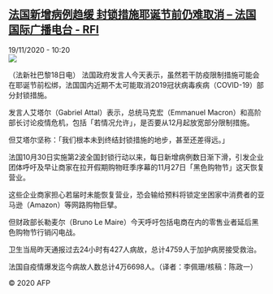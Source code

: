 <!--1605779676000-->
[法国新增病例趋缓 封锁措施耶诞节前仍难取消 – 法国国际广播电台 - RFI](http://www.rfi.fr//cn/contenu/20201119-%E6%B3%95%E5%9B%BD%E6%96%B0%E5%A2%9E%E7%97%85%E4%BE%8B%E8%B6%8B%E7%BC%93-%E5%B0%81%E9%94%81%E6%8E%AA%E6%96%BD%E8%80%B6%E8%AF%9E%E8%8A%82%E5%89%8D%E4%BB%8D%E9%9A%BE%E5%8F%96%E6%B6%88)
------

<div>19/11/2020 - 10:20</div><img src="https://s.rfi.fr/media/display/6354b260-2a4b-11eb-9d9e-005056bf87d6/w:310/p:16x9/int0009b.201119172004.jpg"><div class="t-content__body u-clearfix"><p>（法新社巴黎18日电）    法国政府发言人今天表示，虽然若干防疫限制措施可能会在耶诞节前松绑，法国国内近期不太可能取消2019冠状病毒疾病（COVID-19）部分封锁措施。</p><p>    发言人艾塔尔（Gabriel Attal）表示，总统马克宏（Emmanuel Macron）和高阶部长讨论疫情危机，包括「若情况允许」，是否要从12月起放宽部分限制措施。</p><p>    但艾塔尔坚称：「我们根本未到终结封锁措施的地步，甚至还差得远。」</p><p>    法国10月30日实施第2波全国封锁行动以来，每日新增病例数日渐下滑，引发企业团体呼吁及早让商家在拉开假期购物旺季序幕的11月27日「黑色购物节」这天恢复营业。</p><p>    这些企业商家担心若届时未能恢复营业，恐会输给预料将锁定坐困家中消费者的亚马逊（Amazon）等网路购物巨擘。</p><p>    但财政部长勒麦尔（Bruno Le Maire）今天呼吁包括电商在内的零售业者延后黑色购物节行销闪电战。</p><p>    卫生当局昨天通报过去24小时有427人病故，总计4759人于加护病房接受救治。</p><p>    法国自疫情爆发迄今病故人数总计4万6698人。（译者：李佩珊/核稿：陈政一）</p><p class="t-copyright">© 2020 AFP</p>        </div>
